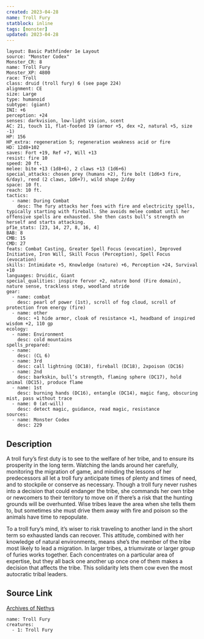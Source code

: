 ```yaml
---
created: 2023-04-28
name: Troll Fury
statblock: inline
tags: [monster]
updated: 2023-04-28
---
```

```statblock
layout: Basic Pathfinder 1e Layout
source: "Monster Codex"
Monster_CR: 8
name: Troll Fury
Monster_XP: 4800
race: Troll
class: druid (troll fury) 6 (see page 224)
alignment: CE
size: Large
type: humanoid
subtype: (giant)
INI: +6
perception: +24
senses: darkvision, low-light vision, scent
AC: 21, touch 11, flat-footed 19 (armor +5, dex +2, natural +5, size -1)
HP: 156
HP_extra: regeneration 5; regeneration weakness acid or fire
HD: 12d8+102
saves: Fort +19, Ref +7, Will +13
resist: fire 10
speed: 20 ft.
melee: bite +13 (1d8+6), 2 claws +13 (1d6+6)
special_attacks: chosen prey (humans +2), fire bolt (1d6+3 fire, 6/day), rend (2 claws, 1d6+7), wild shape 2/day
space: 10 ft.
reach: 10 ft.
tactics:
  - name: During Combat
    desc: The fury attacks her foes with fire and electricity spells, typically starting with fireball. She avoids melee combat until her offensive spells are exhausted. She then casts bull’s strength on herself and starts attacking.
pf1e_stats: [23, 14, 27, 8, 16, 4]
BAB: 8
CMB: 15
CMD: 27
feats: Combat Casting, Greater Spell Focus (evocation), Improved Initiative, Iron Will, Skill Focus (Perception), Spell Focus (evocation)
skills: Intimidate +5, Knowledge (nature) +6, Perception +24, Survival +10
languages: Druidic, Giant
special_qualities: inspire fervor +2, nature bond (Fire domain), nature sense, trackless step, woodland stride
gear:
  - name: combat
    desc: pearl of power (1st), scroll of fog cloud, scroll of protection from energy (fire)
  - name: other
    desc: +1 hide armor, cloak of resistance +1, headband of inspired wisdom +2, 110 gp
ecology:
  - name: Environment
    desc: cold mountains
spells_prepared:
  - name:
    desc: (CL 6)
  - name: 3rd
    desc: call lightning (DC18), fireball (DC18), 2xpoison (DC16)
  - name: 2nd
    desc: barkskin, bull’s strength, flaming sphere (DC17), hold animal (DC15), produce flame
  - name: 1st
    desc: burning hands (DC16), entangle (DC14), magic fang, obscuring mist, pass without trace
  - name: 0 (at-will)
    desc: detect magic, guidance, read magic, resistance
sources:
  - name: Monster Codex
    desc: 229
```
## Description
A troll fury’s first duty is to see to the welfare of her tribe, and to ensure its prosperity in the long term. Watching the lands around her carefully, monitoring the migration of game, and minding the lessons of her predecessors all let a troll fury anticipate times of plenty and times of need, and to stockpile or conserve as necessary. Though a troll fury never rushes into a decision that could endanger the tribe, she commands her own tribe or newcomers to their territory to move on if there’s a risk that the hunting grounds will be overhunted. Wise tribes leave the area when she tells them to, but sometimes she must drive them away with fire and poison so the animals have time to repopulate.

To a troll fury’s mind, it’s wiser to risk traveling to another land in the short term so exhausted lands can recover. This attitude, combined with her knowledge of natural environments, means she’s the member of the tribe most likely to lead a migration. In larger tribes, a triumvirate or larger group of furies works together. Each concentrates on a particular area of expertise, but they all back one another up once one of them makes a decision that affects the tribe. This solidarity lets them cow even the most autocratic tribal leaders.
## Source Link
[Archives of Nethys](https://aonprd.com/MonsterDisplay.aspx?ItemName=Troll%20Fury)
```encounter-table
name: Troll Fury
creatures:
  - 1: Troll Fury
```
